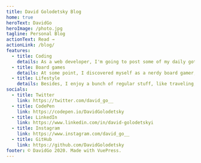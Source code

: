 ```yaml
---
title: David Golodetsky Blog
home: true
heroText: DavidGo
heroImage: /photo.jpg
tagline: Personal Blog
actionText: Read →
actionLink: /blog/
features:
  - title: Coding
    details: As a web developer, I'm going to post some of my daily gotchas and viewpoints.
  - title: Board games
    details: At some point, I discovered myself as a nerdy board gamer, so I'm going to share with you my journey in this exciting little world!
  - title: Lifestyle
    details: Besides, I enjoy a bunch of regular stuff, like traveling, watching movies, and photography.
socials:
  - title: Twitter
    link: https://twitter.com/david_go__
  - title: CodePen
    link: https://codepen.io/DavidGolodetsky
  - title: LinkedIn
    link: https://www.linkedin.com/in/david-golodetskyi
  - title: Instagram
    link: https://www.instagram.com/david_go__
  - title: GitHub
    link: https://github.com/DavidGolodetsky
footer: © DavidGo 2020. Made with VuePress.
---
```

